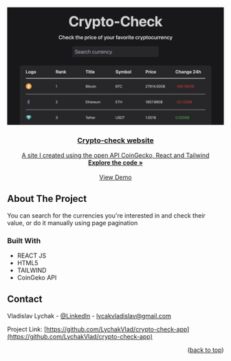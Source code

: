 <a name="readme-top"></a>

<br />
<div align="center">
  <a href="https://lychakvlad.github.io/crypto-check-app/" target='_blank'>
    <img src="./src/assets/logo.png" alt="Logo" width='900'>

<h3 align="center">Crypto-check website</h3>

  <p align="center">
    A site I created using the open API CoinGecko, React and Tailwind
    <br />
    <a href="https://github.com/LychakVlad/crypto-check-app"><strong>Explore the code »</strong></a>
    <br />
    <br />
    <a href="https://lychakvlad.github.io/crypto-check-app/">View Demo</a>
  </p>
</div>

<!-- ABOUT THE PROJECT -->

## About The Project

You can search for the currencies you're interested in and check their value, or do it manually using page pagination

### Built With

- REACT JS
- HTML5
- TAILWIND
- CoinGeko API

## Contact

Vladislav Lychak - [@LinkedIn](https://www.linkedin.com/in/vladislav-lychak/) - lycakvladislav@gmail.com

Project Link: [https://github.com/LychakVlad/crypto-check-app](https://github.com/LychakVlad/crypto-check-app)

<p align="right">(<a href="#readme-top">back to top</a>)</p>

<!-- MARKDOWN LINKS & IMAGES -->
<!-- https://www.markdownguide.org/basic-syntax/#reference-style-links -->

[react.js]: https://img.shields.io/badge/React-20232A?style=for-the-badge&logo=react&logoColor=61DAFB
[react-url]: https://reactjs.org/
